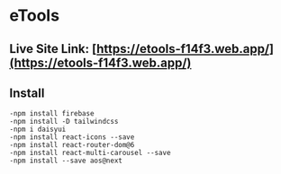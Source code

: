 # eTools
## Live Site Link: [https://etools-f14f3.web.app/](https://etools-f14f3.web.app/)

## Install
    -npm install firebase
    -npm install -D tailwindcss
    -npm i daisyui
    -npm install react-icons --save
    -npm install react-router-dom@6
    -npm install react-multi-carousel --save
    -npm install --save aos@next

    
    

